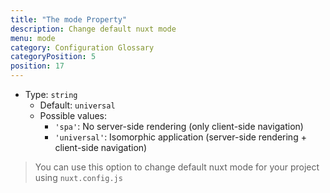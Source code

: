 ```yaml
---
title: "The mode Property"
description: Change default nuxt mode
menu: mode
category: Configuration Glossary
categoryPosition: 5
position: 17
---
```


- Type: `string`
  - Default: `universal`
  - Possible values:
    - `'spa'`: No server-side rendering (only client-side navigation)
    - `'universal'`: Isomorphic application (server-side rendering + client-side navigation)

> You can use this option to change default nuxt mode for your project using `nuxt.config.js`
